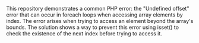 This repository demonstrates a common PHP error: the "Undefined offset" error that can occur in foreach loops when accessing array elements by index. The error arises when trying to access an element beyond the array's bounds.  The solution shows a way to prevent this error using isset() to check the existence of the next index before trying to access it.